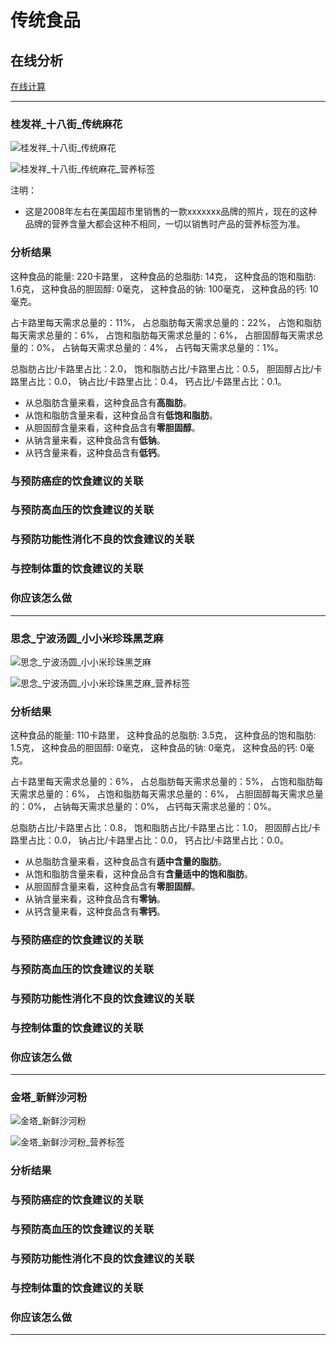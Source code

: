 # 传统食品

## 在线分析

[在线计算](https://jsfiddle.net/quanbinn/f6y5jb8p/)

--------------------

### 桂发祥_十八街_传统麻花

![桂发祥_十八街_传统麻花](/images/加工食品的分析/传统食品/桂发祥_十八街_传统麻花.jpg)

![桂发祥_十八街_传统麻花_营养标签](/images/加工食品的分析/传统食品/桂发祥_十八街_传统麻花_营养标签.jpg)

注明：

- 这是2008年左右在美国超市里销售的一款xxxxxxx品牌的照片，现在的这种品牌的营养含量大都会这种不相同，一切以销售时产品的营养标签为准。

### 分析结果

这种食品的能量: 220卡路里， 这种食品的总脂肪: 14克， 这种食品的饱和脂肪: 1.6克， 这种食品的胆固醇: 0毫克， 这种食品的钠: 100毫克， 这种食品的钙: 10毫克。

占卡路里每天需求总量的：11%， 占总脂肪每天需求总量的：22%， 占饱和脂肪每天需求总量的：6%， 占饱和脂肪每天需求总量的：6%， 占胆固醇每天需求总量的：0%， 占钠每天需求总量的：4%， 占钙每天需求总量的：1%。

总脂肪占比/卡路里占比：2.0， 饱和脂肪占比/卡路里占比：0.5， 胆固醇占比/卡路里占比：0.0， 钠占比/卡路里占比：0.4， 钙占比/卡路里占比：0.1。

- 从总脂肪含量来看，这种食品含有**高脂肪**。
- 从饱和脂肪含量来看，这种食品含有**低饱和脂肪**。
- 从胆固醇含量来看，这种食品含有**零胆固醇**。
- 从钠含量来看，这种食品含有**低钠**。
- 从钙含量来看，这种食品含有**低钙**。

### 与预防癌症的饮食建议的关联

### 与预防高血压的饮食建议的关联

### 与预防功能性消化不良的饮食建议的关联

### 与控制体重的饮食建议的关联

### 你应该怎么做

---------------------

### 思念_宁波汤圆_小小米珍珠黑芝麻

![思念_宁波汤圆_小小米珍珠黑芝麻](/images/加工食品的分析/传统食品/思念_宁波汤圆_小小米珍珠黑芝麻.jpg)

![思念_宁波汤圆_小小米珍珠黑芝麻_营养标签](/images/加工食品的分析/传统食品/思念_宁波汤圆_小小米珍珠黑芝麻_营养标签.jpg)

### 分析结果

这种食品的能量: 110卡路里， 这种食品的总脂肪: 3.5克， 这种食品的饱和脂肪: 1.5克， 这种食品的胆固醇: 0毫克， 这种食品的钠: 0毫克， 这种食品的钙: 0毫克。

占卡路里每天需求总量的：6%， 占总脂肪每天需求总量的：5%， 占饱和脂肪每天需求总量的：6%， 占饱和脂肪每天需求总量的：6%， 占胆固醇每天需求总量的：0%， 占钠每天需求总量的：0%， 占钙每天需求总量的：0%。

总脂肪占比/卡路里占比：0.8， 饱和脂肪占比/卡路里占比：1.0， 胆固醇占比/卡路里占比：0.0， 钠占比/卡路里占比：0.0， 钙占比/卡路里占比：0.0。

- 从总脂肪含量来看，这种食品含有**适中含量的脂肪**。
- 从饱和脂肪含量来看，这种食品含有**含量适中的饱和脂肪**。
- 从胆固醇含量来看，这种食品含有**零胆固醇**。
- 从钠含量来看，这种食品含有**零钠**。
- 从钙含量来看，这种食品含有**零钙**。

### 与预防癌症的饮食建议的关联

### 与预防高血压的饮食建议的关联

### 与预防功能性消化不良的饮食建议的关联

### 与控制体重的饮食建议的关联

### 你应该怎么做

---------------------

### 金塔_新鲜沙河粉

![金塔_新鲜沙河粉](/images/加工食品的分析/传统食品/金塔_新鲜沙河粉.jpg)

![金塔_新鲜沙河粉_营养标签](/images/加工食品的分析/传统食品/金塔_新鲜沙河粉_营养标签.jpg)

### 分析结果

### 与预防癌症的饮食建议的关联

### 与预防高血压的饮食建议的关联

### 与预防功能性消化不良的饮食建议的关联

### 与控制体重的饮食建议的关联

### 你应该怎么做

---------------------



